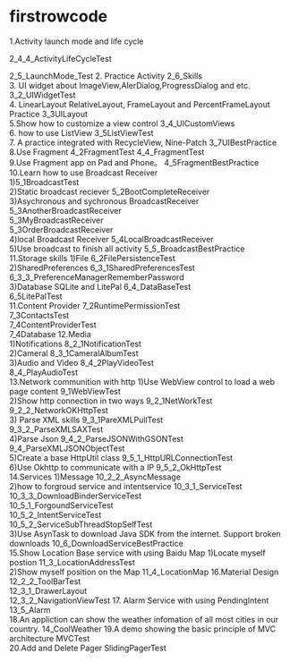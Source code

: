 # firstrowcode
		
1.Activity launch mode and life cycle

2_4_4_ActivityLifeCycleTest

2_5_LaunchMode_Test
2. Practice Activity
2_6_Skills		
3. UI widget about ImageView,AlerDialog,ProgressDialog and etc.
  3_2_UIWidgetTest		
4. LinearLayout RelativeLayout, FrameLayout and PercentFrameLayout Practice
  3_3UILayout		
5.Show how to customize a view control
  3_4_UICustomViews		
6. how to use ListView 
  3_5ListViewTest		
7. A practice integrated with RecycleView, Nine-Patch
  3_7UIBestPractice		
8.Use Fragment 
  4_2FragmentTest
  4_4_FragmentTest		
9.Use Fragment app on Pad and Phone。
  4_5FragmentBestPractice
10.Learn how to use Broadcast Receiver 		
  1)5_1BroadcastTest		
  2)Static broadcast reciever
    5_2BootCompleteReceiver		
  3)Asychronous and sychronous BroadcastReceiver
    5_3AnotherBroadcastReceiver		
    5_3MyBroadcastReceiver		
    5_3OrderBroadcastReceiver	
  4)local Broadcast Receiver
    5_4LocalBroadcastReceiver		
  5)Use broadcast to finish all activity
    5_5_BroadcastBestPractice	
11.Storage skills
  1)File
    6_2FilePersistenceTest		
  2)SharedPreferences
    6_3_1SharedPreferencesTest		
    6_3_3_PreferenceManagerRememberPassword		
  3)Database SQLite and LitePal
    6_4_DataBaseTest		
    6_5LitePalTest		
11.Content Provider
  7_2RuntimePermissionTest		
  7_3ContactsTest		
  7_4ContentProviderTest		
  7_4Database
12.Media		
  1)Notifications
    8_2_1NotificationTest		
  2)Cameral
    8_3_1CameralAlbumTest		
  3)Audio and Video
    8_4_2PlayVideoTest		
    8_4_PlayAudioTest	
13.Network communition with http
  1)Use WebView control to load a web page content
    9_1WebViewTest		
  2)Show http connection in two ways
    9_2_1NetWorkTest		
    9_2_2_NetworkOKHttpTest		
  3) Parse XML skills
    9_3_1PareXMLPullTest		
    9_3_2_ParseXMLSAXTest		
  4)Parse Json 
    9_4_2_ParseJSONWithGSONTest		
    9_4_ParseXMLJSONObjectTest		
  5)Create a base HttpUtil class 
    9_5_1_HttpURLConnectionTest		
  6)Use Okhttp to communicate with a IP
    9_5_2_OkHttpTest		
14.Services
  1)Message
   10_2_2_AsyncMessage		
  2)how to forgroud service and intentservice 
   10_3_1_ServiceTest		
   10_3_3_DownloadBinderServiceTest		
   10_5_1_ForgoundServiceTest		
   10_5_2_IntentServiceTest		
   10_5_2_ServiceSubThreadStopSelfTest		
  3)Use AsynTask to download Java SDK from the internet. Support broken downloads 
   10_6_DownloadServiceBestPractice		
15.Show Location Base service with using Baidu Map 
  1)Locate myself postion
   11_3_LocationAddressTest		
  2)Show myself position on the Map
   11_4_LocationMap
16.Material Design		
  12_2_2_ToolBarTest		
  12_3_1_DrawerLayout		
  12_3_2_NavigationViewTest	
17. Alarm Service with using PendingIntent	
  13_5_Alarm		
18.An appliction can show the weather infomation of all most cities in our country.
  14_CoolWeather
19.A demo showing the basic principle of MVC architecture
  MVCTest		
20.Add and Delete Pager
  SlidingPagerTest		
